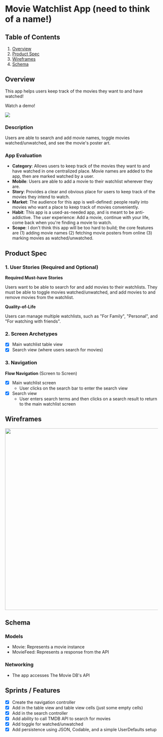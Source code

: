 # Movie Watchlist App (need to think of a name!)

## Table of Contents

1. [Overview](#Overview)
2. [Product Spec](#Product-Spec)
3. [Wireframes](#Wireframes)
4. [Schema](#Schema)

## Overview

This app helps users keep track of the movies they want to and have watched!

Watch a demo! 

<a href="https://www.loom.com/share/d6a0552d397045ecb6c22ff23de3d5e7">
  <img style="max-width:300px;" src="https://cdn.loom.com/sessions/thumbnails/d6a0552d397045ecb6c22ff23de3d5e7-03bc60abd5c13fbf-full-play.gif">
</a>

### Description

Users are able to search and add movie names, toggle movies watched/unwatched, and see the movie's poster art. 

### App Evaluation

- **Category**: Allows users to keep track of the movies they want to and have watched in one centralized place. Movie names are added to the app, then are marked watched by a user.
- **Mobile**: Users are able to add a movie to their watchlist wherever they are.
- **Story**: Provides a clear and obvious place for users to keep track of the movies they intend to watch. 
- **Market**: The audience for this app is well-defined: people really into movies who want a place to keep track of movies conveniently. 
- **Habit**: This app is a used-as-needed app, and is meant to be anti-addictive. The user experience: Add a movie, continue with your life, come back when you're finding a movie to watch. 
- **Scope**: I don't think this app will be too hard to build; the core features are (1) adding movie names (2) fetching movie posters from online (3) marking movies as watched/unwatched.

## Product Spec

### 1. User Stories (Required and Optional)

**Required Must-have Stories**

Users want to be able to search for and add movies to their watchlists. They must be able to toggle movies watched/unwatched, and add movies to and remove movies from the watchlist.  

**Quality-of-Life**

Users can manage multiple watchlists, such as "For Family", "Personal", and "For watching with friends". 

### 2. Screen Archetypes

- [x] Main watchlist table view 
- [x] Search view (where users search for movies)

### 3. Navigation

**Flow Navigation** (Screen to Screen)

- [x] Main watchlist screen
    - User clicks on the search bar to enter the search view 
- [x] Search view 
    - User enters search terms and then clicks on a search result to return to the main watchlist screen

## Wireframes

<img src="Wireframe.png" width=600>

## Schema 

### Models

- Movie: Represents a movie instance 
- MovieFeed: Represents a response from the API

### Networking

- The app accesses The Movie DB's API 

## Sprints / Features

- [x] Create the navigation controller
- [x] Add in the table view and table view cells (just some empty cells)
- [x] Add in the search controller 
- [x] Add ability to call TMDB API to search for movies 
- [x] Add toggle for watched/unwatched
- [x] Add persistence using JSON, Codable, and a simple UserDefaults setup
